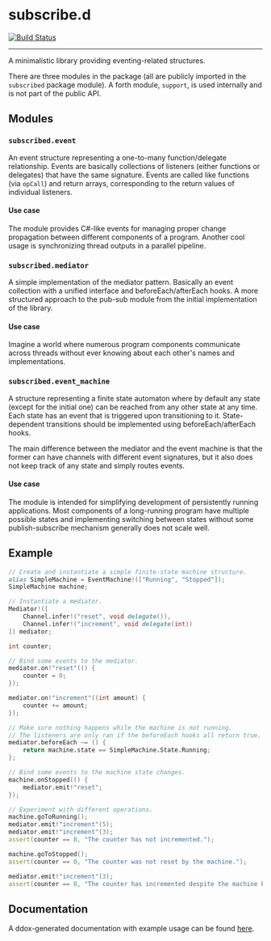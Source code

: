 # subscribe.d

[![Build Status](https://api.travis-ci.org/v--/subscribed.svg?branch=master)](https://api.travis-ci.org/v--/subscribed.svg?branch=master)

---

A minimalistic library providing eventing-related structures.

There are three modules in the package (all are publicly imported in the `subscribed` package module).
A forth module, `support`, is used internally and is not part of the public API.

## Modules

### `subscribed.event`

An event structure representing a one-to-many function/delegate relationship. Events are basically collections of listeners (either functions or delegates) that have the same signature. Events are called like functions (via `opCall`) and return arrays, corresponding to the return values of individual listeners.

#### Use case

The module provides C#-like events for managing proper change propagation between different components of a program. Another cool usage is synchronizing thread outputs in a parallel pipeline.

### `subscribed.mediator`

A simple implementation of the mediator pattern. Basically an event collection with a unified interface and beforeEach/afterEach hooks. A more structured approach to the pub-sub module from the initial implementation of the library.

#### Use case

Imagine a world where numerous program components communicate across threads without ever knowing about each other's names and implementations.

### `subscribed.event_machine`

A structure representing a finite state automaton where by default any state (except for the initial one) can be reached from any other state at any time. Each state has an event that is triggered upon transitioning to it. State-dependent transitions should be implemented using beforeEach/afterEach hooks.

The main difference between the mediator and the event machine is that the former can have channels with different event signatures, but it also does not keep track of any state and simply routes events.

#### Use case

The module is intended for simplifying development of persistently running applications. Most components of a long-running program have multiple possible states and implementing switching between states without some publish-subscribe mechanism generally does not scale well.

## Example

```d
// Create and instantiate a simple finite-state machine structure.
alias SimpleMachine = EventMachine!(["Running", "Stopped"]);
SimpleMachine machine;

// Instantiate a mediator.
Mediator!([
    Channel.infer!("reset", void delegate()),
    Channel.infer!("increment", void delegate(int))
]) mediator;

int counter;

// Bind some events to the mediator.
mediator.on!"reset"(() {
    counter = 0;
});

mediator.on!"increment"((int amount) {
    counter += amount;
});

// Make sure nothing happens while the machine is not running.
// The listeners are only ran if the beforeEach hooks all return true.
mediator.beforeEach ~= () {
    return machine.state == SimpleMachine.State.Running;
};

// Bind some events to the machine state changes.
machine.onStopped(() {
    mediator.emit!"reset";
});

// Experiment with different operations.
machine.goToRunning();
mediator.emit!"increment"(5);
mediator.emit!"increment"(3);
assert(counter == 8, "The counter has not incremented.");

machine.goToStopped();
assert(counter == 0, "The counter was not reset by the machine.");

mediator.emit!"increment"(3);
assert(counter == 0, "The counter has incremented despite the machine being stopped.");
```

## Documentation

A ddox-generated documentation with example usage can be found [here](http://ivasilev.net/docs/subscribed/index.html).
